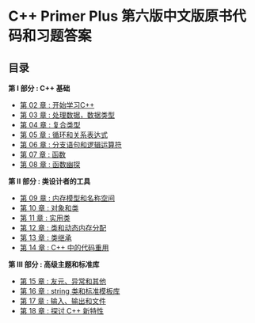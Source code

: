 # C++ Primer Plus 第六版中文版原书代码和习题答案

## 目录

**第 I 部分 : C++ 基础**

- [第 02 章 : 开始学习C++](chapter02/README.md)
- [第 03 章 : 处理数据，数据类型](chapter03/README.md)
- [第 04 章 : 复合类型](chapter04/README.md)
- [第 05 章 : 循环和关系表达式](chapter05/README.md)
- [第 06 章 : 分支语句和逻辑运算符](chapter06/README.md)
- [第 07 章 : 函数](chapter07/README.md)
- [第 08 章 : 函数幽探](chapter08/README.md)

**第 II 部分 : 类设计者的工具**

- [第 09 章 : 内存模型和名称空间](chapter09/README.md)
- [第 10 章 : 对象和类](chapter10/README.md)
- [第 11 章 : 实用类](chapter11/README.md)
- [第 12 章 : 类和动态内存分配](chapter12/README.md)
- [第 13 章 : 类继承](chapter13/README.md)
- [第 14 章 : C++ 中的代码重用](chapter14/README.md)

**第 III 部分 : 高级主题和标准库**

- [第 15 章 : 友元、异常和其他](chapter15/README.md)
- [第 16 章 : string 类和标准模板库](chapter16/README.md)
- [第 17 章 : 输入、输出和文件](chapter17/README.md)
- [第 18 章 : 探讨 C++ 新特性](chapter18/README.md)


